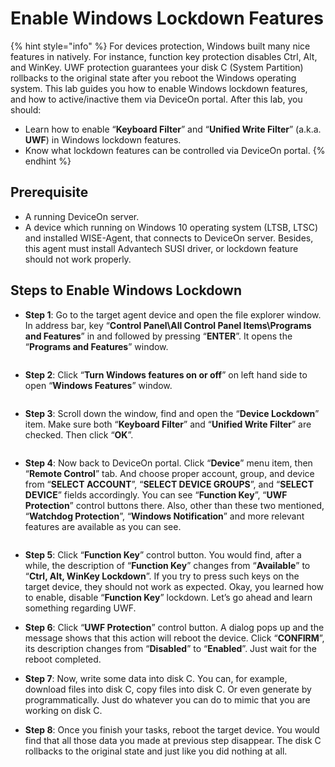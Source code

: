 # Enable Windows Lockdown Features

{% hint style="info" %}
For devices protection, Windows built many nice features in natively. For instance, function key protection disables Ctrl, Alt, and WinKey. UWF protection guarantees your disk C (System Partition) rollbacks to the original state after you reboot the Windows operating system. This lab guides you how to enable Windows lockdown features, and how to active/inactive them via DeviceOn portal. After this lab, you should:

* Learn how to enable “**Keyboard Filter**” and “**Unified Write Filter**” (a.k.a. **UWF**) in Windows lockdown features.
* Know what lockdown features can be controlled via DeviceOn portal.
{% endhint %}

## Prerequisite <a href="#prerequisite" id="prerequisite"></a>

* A running DeviceOn server.
* A device which running on Windows 10 operating system (LTSB, LTSC) and installed WISE-Agent, that connects to DeviceOn server. Besides, this agent must install Advantech SUSI driver, or lockdown feature should not work properly.

## Steps to Enable Windows Lockdown <a href="#step-by-step" id="step-by-step"></a>

* **Step 1**: Go to the target agent device and open the file explorer window. In address bar, key “**Control Panel\All Control Panel Items\Programs and Features**” in and followed by pressing “**ENTER**”. It opens the “**Programs and Features**” window.

<figure><img src="https://i.imgur.com/AK3WCqC.png" alt=""><figcaption></figcaption></figure>

* **Step 2**: Click “**Turn Windows features on or off**” on left hand side to open “**Windows Features**” window.

<figure><img src="https://i.imgur.com/KaAgnJo.png" alt=""><figcaption></figcaption></figure>

* **Step 3**: Scroll down the window, find and open the “**Device Lockdown**” item. Make sure both “**Keyboard Filter**” and “**Unified Write Filter**” are checked. Then click “**OK**”.

<figure><img src="https://i.imgur.com/o14xJRG.png" alt=""><figcaption></figcaption></figure>

* **Step 4**: Now back to DeviceOn portal. Click “**Device**” menu item, then “**Remote Control**” tab. And choose proper account, group, and device from “**SELECT ACCOUNT**”, “**SELECT DEVICE GROUPS**”, and “**SELECT DEVICE**” fields accordingly. You can see “**Function Key**”, “**UWF Protection**” control buttons there. Also, other than these two mentioned, “**Watchdog Protection**”, “**Windows Notification**” and more relevant features are available as you can see.

<figure><img src="https://i.imgur.com/HhZrPcV.png" alt=""><figcaption></figcaption></figure>

* **Step 5**: Click “**Function Key**” control button. You would find, after a while, the description of “**Function Key**” changes from “**Available**” to “**Ctrl, Alt, WinKey Lockdown**”. If you try to press such keys on the target device, they should not work as expected. Okay, you learned how to enable, disable “**Function Key**” lockdown. Let’s go ahead and learn something regarding UWF.



* **Step 6**: Click “**UWF Protection**” control button. A dialog pops up and the message shows that this action will reboot the device. Click “**CONFIRM**”, its description changes from “**Disabled**” to “**Enabled**”. Just wait for the reboot completed.



* **Step 7**: Now, write some data into disk C. You can, for example, download files into disk C, copy files into disk C. Or even generate by programmatically. Just do whatever you can do to mimic that you are working on disk C.



* **Step 8**: Once you finish your tasks, reboot the target device. You would find that all those data you made at previous step disappear. The disk C rollbacks to the original state and just like you did nothing at all.
